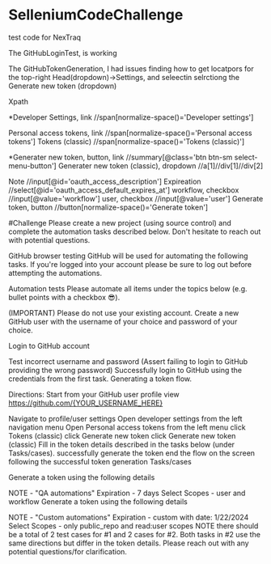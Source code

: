 # SelleniumCodeChallenge
test code for NexTraq

The GitHubLoginTest, is working

The GitHubTokenGeneration, I had issues finding how to get locatpors for the top-right Head(dropdown)->Settings, and seleectin selrctiong the Generate new token (dropdown)

Xpath

*Developer Settings, link
//span[normalize-space()='Developer settings']

Personal access tokens, link
//span[normalize-space()='Personal access tokens']
Tokens (classic)
//span[normalize-space()='Tokens (classic)']

*Generater new token, button, link
//summary[@class='btn btn-sm select-menu-button']
Generater new token (classic), dropdown
//a[1]//div[1]//div[2]

Note
//input[@id='oauth_access_description']
Expireation
//select[@id='oauth_access_default_expires_at']
workflow, checkbox
//input[@value='workflow']
user, checkbox
//input[@value='user']
Generate token, button
//button[normalize-space()='Generate token']

#Challenge
Please create a new project (using source control) and complete the automation tasks described below. Don't hesitate to reach out with potential questions.

GitHub browser testing
GitHub will be used for automating the following tasks. If you're logged into your account please be sure to log out before attempting the automations.

Automation tests
Please automate all items under the topics below (e.g. bullet points with a checkbox 😎).

(IMPORTANT) Please do not use your existing account. Create a new GitHub user with the username of your choice and password of your choice.

Login to GitHub account

 Test incorrect username and password (Assert failing to login to GitHub providing the wrong password)
 Successfully login to GitHub using the credentials from the first task.
Generating a token flow.

Directions: Start from your GitHub user profile view https://github.com/{YOUR_USERNAME_HERE}

Navigate to profile/user settings
Open developer settings from the left navigation menu
Open Personal access tokens from the left menu
click Tokens (classic)
click Generate new token
click Generate new token (classic)
Fill in the token details described in the tasks below (under Tasks/cases).
successfully generate the token
end the flow on the screen following the successful token generation
Tasks/cases

 Generate a token using the following details

NOTE - "QA automations"
Expiration - 7 days
Select Scopes - user and workflow
 Generate a token using the following details

NOTE - "Custom automations"
Expiration - custom with date: 1/22/2024
Select Scopes - only public_repo and read:user scopes
NOTE there should be a total of 2 test cases for #1 and 2 cases for #2. Both tasks in #2 use the same directions but differ in the token details. Please reach out with any potential questions/for clarification.
